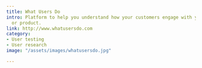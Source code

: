```yaml
---
title: What Users Do
intro: Platform to help you understand how your customers engage with your website
  or product.
link: http://www.whatusersdo.com
category:
- User testing
- User research
image: "/assets/images/whatusersdo.jpg"

---
```

